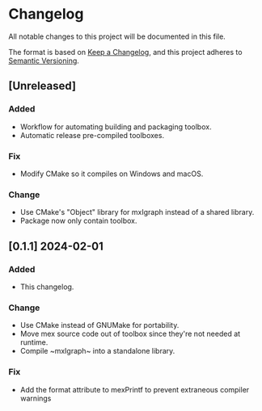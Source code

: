 # Changelog

All notable changes to this project will be documented in this file.

The format is based on [Keep a Changelog](https://keepachangelog.com/en/1.0.0/),
and this project adheres to [Semantic Versioning](https://semver.org/spec/v2.0.0.html).

## [Unreleased]

### Added

- Workflow for automating building and packaging toolbox.
- Automatic release pre-compiled toolboxes.

### Fix

- Modify CMake so it compiles on Windows and macOS.

### Change

- Use CMake's "Object" library for mxIgraph instead of a shared library.
- Package now only contain toolbox.

## [0.1.1] 2024-02-01

### Added

- This changelog.

### Change

- Use CMake instead of GNUMake for portability.
- Move mex source code out of toolbox since they're not needed at runtime.
- Compile ~mxIgraph~ into a standalone library.

### Fix

- Add the format attribute to mexPrintf to prevent extraneous compiler warnings
